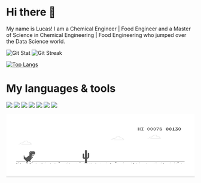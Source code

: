 <h1> Hi there 👋 </h1>

My name is Lucas! I am a Chemical Engineer | Food Engineer and a Master of Science in Chemical Engineering | Food Engineering who jumped over the Data Science world. 


![Git Stat](https://github-readme-stats.vercel.app/api?username=lucasquemelli&show_icons=true&theme=tokyonight)
![Git Streak](https://github-readme-streak-stats.herokuapp.com/?user=lucasquemelli&theme=tokyonight)


[![Top Langs](https://github-readme-stats.vercel.app/api/top-langs/?username=lucasquemelli&layout=compact&theme=tokyonight)](https://github.com/lucasquemelli/github-readme-stats)

# My languages & tools

<code><img width="10%" src="https://www.vectorlogo.zone/logos/python/python-ar21.svg"></code>
<code><img width="10%" src="https://www.vectorlogo.zone/logos/r-project/r-project-official.svg"></code>
<code><img width="10%" src="https://cdn.worldvectorlogo.com/logos/office-365-1.svg"></code>
<code><img width="10%" src="https://encrypted-tbn0.gstatic.com/images?q=tbn:ANd9GcSkON8JxDznoU9J8kLQSCRUlzLqN8VN7a8cHJhW-zyO2zuCLz0mPgEZIwpz6WrZVaoPyE8&usqp=CAU"></code>
<code><img width="10%" src="https://www.vectorlogo.zone/logos/jupyter/jupyter-ar21.svg"></code> 
<code><img width="10%" src="https://pbs.twimg.com/media/CNJQGcrVEAAqZG1.png"></code> 
<code><img width="10%" src="https://www.google.com/search?q=logos+SQL&sxsrf=ALeKk01GgdDmREd0OE3imGPBoFw-HSFeTA:1626992194204&tbm=isch&source=iu&ictx=1&fir=hc3qPQee9Y6c4M%252CGwY_K6pKb73g2M%252C_&vet=1&usg=AI4_-kSd-_r-vb-x5Ee-_upd9tEWv0N3_A&sa=X&ved=2ahUKEwju76We2vfxAhUtrpUCHdPbDrYQ9QF6BAgDEAE#imgrc=hc3qPQee9Y6c4M"></code>

![Dino Gif](https://github.com/lucasquemelli/lucasquemelli/raw/main/dino.gif)

<!--
**lucasquemelli/lucasquemelli** is a ✨ _special_ ✨ repository because its `README.md` (this file) appears on your GitHub profile.

Here are some ideas to get you started:

- 🔭 I’m currently working on ...
- 🌱 I’m currently learning ...
- 👯 I’m looking to collaborate on ...
- 🤔 I’m looking for help with ...
- 💬 Ask me about ...
- 📫 How to reach me: ...
- 😄 Pronouns: ...
- ⚡ Fun fact: ...
-->
